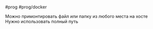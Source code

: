 #prog #prog/docker 

Можно примонтировать файл или папку из любого места на хосте
Нужно использовать полный путь